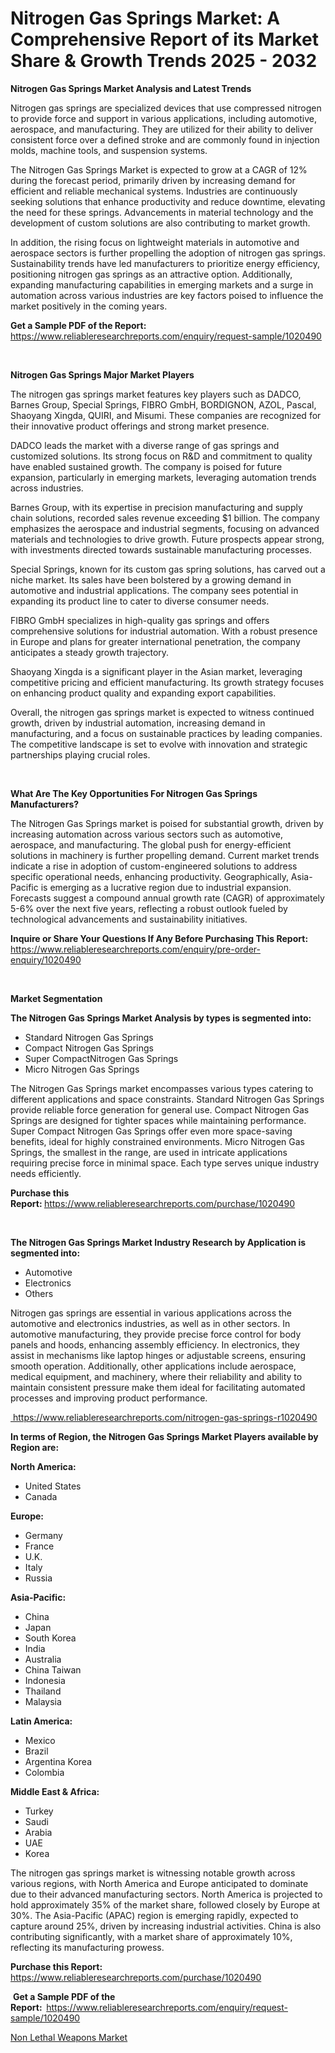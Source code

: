 <p><h1>Nitrogen Gas Springs Market: A Comprehensive Report of its Market Share & Growth Trends 2025 - 2032</h1></p><p><strong>Nitrogen Gas Springs Market Analysis and Latest Trends</strong></p>
<p><p>Nitrogen gas springs are specialized devices that use compressed nitrogen to provide force and support in various applications, including automotive, aerospace, and manufacturing. They are utilized for their ability to deliver consistent force over a defined stroke and are commonly found in injection molds, machine tools, and suspension systems.</p><p>The Nitrogen Gas Springs Market is expected to grow at a CAGR of 12% during the forecast period, primarily driven by increasing demand for efficient and reliable mechanical systems. Industries are continuously seeking solutions that enhance productivity and reduce downtime, elevating the need for these springs. Advancements in material technology and the development of custom solutions are also contributing to market growth.</p><p>In addition, the rising focus on lightweight materials in automotive and aerospace sectors is further propelling the adoption of nitrogen gas springs. Sustainability trends have led manufacturers to prioritize energy efficiency, positioning nitrogen gas springs as an attractive option. Additionally, expanding manufacturing capabilities in emerging markets and a surge in automation across various industries are key factors poised to influence the market positively in the coming years.</p></p>
<p><strong>Get a Sample PDF of the Report:&nbsp;</strong> <a href="https://www.reliableresearchreports.com/enquiry/request-sample/1020490?utm_campaign=3027&utm_medium=2&utm_source=Github&utm_content=ia&utm_term=10042025&utm_id=nitrogen-gas-springs">https://www.reliableresearchreports.com/enquiry/request-sample/1020490</a></p>
<p>&nbsp;</p>
<p><strong>Nitrogen Gas Springs Major Market Players</strong></p>
<p><p>The nitrogen gas springs market features key players such as DADCO, Barnes Group, Special Springs, FIBRO GmbH, BORDIGNON, AZOL, Pascal, Shaoyang Xingda, QUIRI, and Misumi. These companies are recognized for their innovative product offerings and strong market presence.</p><p>DADCO leads the market with a diverse range of gas springs and customized solutions. Its strong focus on R&D and commitment to quality have enabled sustained growth. The company is poised for future expansion, particularly in emerging markets, leveraging automation trends across industries.</p><p>Barnes Group, with its expertise in precision manufacturing and supply chain solutions, recorded sales revenue exceeding $1 billion. The company emphasizes the aerospace and industrial segments, focusing on advanced materials and technologies to drive growth. Future prospects appear strong, with investments directed towards sustainable manufacturing processes.</p><p>Special Springs, known for its custom gas spring solutions, has carved out a niche market. Its sales have been bolstered by a growing demand in automotive and industrial applications. The company sees potential in expanding its product line to cater to diverse consumer needs.</p><p>FIBRO GmbH specializes in high-quality gas springs and offers comprehensive solutions for industrial automation. With a robust presence in Europe and plans for greater international penetration, the company anticipates a steady growth trajectory.</p><p>Shaoyang Xingda is a significant player in the Asian market, leveraging competitive pricing and efficient manufacturing. Its growth strategy focuses on enhancing product quality and expanding export capabilities.</p><p>Overall, the nitrogen gas springs market is expected to witness continued growth, driven by industrial automation, increasing demand in manufacturing, and a focus on sustainable practices by leading companies. The competitive landscape is set to evolve with innovation and strategic partnerships playing crucial roles.</p></p>
<p>&nbsp;</p>
<p><strong>What Are The Key Opportunities For Nitrogen Gas Springs Manufacturers?</strong></p>
<p><p>The Nitrogen Gas Springs market is poised for substantial growth, driven by increasing automation across various sectors such as automotive, aerospace, and manufacturing. The global push for energy-efficient solutions in machinery is further propelling demand. Current market trends indicate a rise in adoption of custom-engineered solutions to address specific operational needs, enhancing productivity. Geographically, Asia-Pacific is emerging as a lucrative region due to industrial expansion. Forecasts suggest a compound annual growth rate (CAGR) of approximately 5-6% over the next five years, reflecting a robust outlook fueled by technological advancements and sustainability initiatives.</p></p>
<p><strong>Inquire or Share Your Questions If Any Before Purchasing This Report:</strong> <a href="https://www.reliableresearchreports.com/enquiry/pre-order-enquiry/1020490?utm_campaign=3027&utm_medium=2&utm_source=Github&utm_content=ia&utm_term=10042025&utm_id=nitrogen-gas-springs">https://www.reliableresearchreports.com/enquiry/pre-order-enquiry/1020490</a></p>
<p>&nbsp;</p>
<p><strong>Market Segmentation</strong></p>
<p><strong>The Nitrogen Gas Springs Market Analysis by types is segmented into:</strong></p>
<p><ul><li>Standard Nitrogen Gas Springs</li><li>Compact Nitrogen Gas Springs</li><li>Super CompactNitrogen Gas Springs</li><li>Micro Nitrogen Gas Springs</li></ul></p>
<p><p>The Nitrogen Gas Springs market encompasses various types catering to different applications and space constraints. Standard Nitrogen Gas Springs provide reliable force generation for general use. Compact Nitrogen Gas Springs are designed for tighter spaces while maintaining performance. Super Compact Nitrogen Gas Springs offer even more space-saving benefits, ideal for highly constrained environments. Micro Nitrogen Gas Springs, the smallest in the range, are used in intricate applications requiring precise force in minimal space. Each type serves unique industry needs efficiently.</p></p>
<p><strong>Purchase this Report:&nbsp;</strong><a href="https://www.reliableresearchreports.com/purchase/1020490?utm_campaign=3027&utm_medium=2&utm_source=Github&utm_content=ia&utm_term=10042025&utm_id=nitrogen-gas-springs">https://www.reliableresearchreports.com/purchase/1020490</a></p>
<p>&nbsp;</p>
<p><strong>The Nitrogen Gas Springs Market Industry Research by Application is segmented into:</strong></p>
<p><ul><li>Automotive</li><li>Electronics</li><li>Others</li></ul></p>
<p><p>Nitrogen gas springs are essential in various applications across the automotive and electronics industries, as well as in other sectors. In automotive manufacturing, they provide precise force control for body panels and hoods, enhancing assembly efficiency. In electronics, they assist in mechanisms like laptop hinges or adjustable screens, ensuring smooth operation. Additionally, other applications include aerospace, medical equipment, and machinery, where their reliability and ability to maintain consistent pressure make them ideal for facilitating automated processes and improving product performance.</p></p>
<p><a href="https://www.reliableresearchreports.com/nitrogen-gas-springs-r1020490?utm_campaign=3027&utm_medium=2&utm_source=Github&utm_content=ia&utm_term=10042025&utm_id=nitrogen-gas-springs">&nbsp;https://www.reliableresearchreports.com/nitrogen-gas-springs-r1020490</a></p>
<p><strong>In terms of Region, the Nitrogen Gas Springs Market Players available by Region are:</strong></p>
<p>
    <p> <strong> North America: </strong>
        <ul>
            <li>United States</li>
            <li>Canada</li>
        </ul>
        </p> 
    <p> <strong> Europe: </strong>
        <ul>
            <li>Germany</li>
            <li>France</li>
            <li>U.K.</li>
            <li>Italy</li>
            <li>Russia</li>
        </ul>
        </p> 
    <p> <strong> Asia-Pacific: </strong>
        <ul>
            <li>China</li>
            <li>Japan</li>
            <li>South Korea</li>
            <li>India</li>
            <li>Australia</li>
            <li>China Taiwan</li>
            <li>Indonesia</li>
            <li>Thailand</li>
            <li>Malaysia</li>
        </ul>
        </p> 
    <p> <strong> Latin America: </strong>
        <ul>
            <li>Mexico</li>
            <li>Brazil</li>
            <li>Argentina Korea</li>
            <li>Colombia</li>
        </ul>
        </p> 
    <p> <strong> Middle East & Africa: </strong>
        <ul>
            <li>Turkey</li>
            <li>Saudi</li>
            <li>Arabia</li>
            <li>UAE</li>
            <li>Korea</li>
        </ul>
    </p>
    </p>
<p><p>The nitrogen gas springs market is witnessing notable growth across various regions, with North America and Europe anticipated to dominate due to their advanced manufacturing sectors. North America is projected to hold approximately 35% of the market share, followed closely by Europe at 30%. The Asia-Pacific (APAC) region is emerging rapidly, expected to capture around 25%, driven by increasing industrial activities. China is also contributing significantly, with a market share of approximately 10%, reflecting its manufacturing prowess.</p></p>
<p><strong>Purchase this Report: </strong><a href="https://www.reliableresearchreports.com/purchase/1020490?utm_campaign=3027&utm_medium=2&utm_source=Github&utm_content=ia&utm_term=10042025&utm_id=nitrogen-gas-springs">https://www.reliableresearchreports.com/purchase/1020490</a></p>
<p>&nbsp;<strong>Get a Sample PDF of the Report:&nbsp;&nbsp;</strong><a href="https://www.reliableresearchreports.com/enquiry/request-sample/1020490?utm_campaign=3027&utm_medium=2&utm_source=Github&utm_content=ia&utm_term=10042025&utm_id=nitrogen-gas-springs">https://www.reliableresearchreports.com/enquiry/request-sample/1020490</a></p>
<p><strong></strong></p>
<p><p><a href="https://github.com/kleyderoomes/Market-Research-Report-List-1/blob/main/non-lethal-weapons-market.md?utm_campaign=3027&utm_medium=2&utm_source=Github&utm_content=ia&utm_term=10042025&utm_id=nitrogen-gas-springs">Non Lethal Weapons Market</a></p></p>